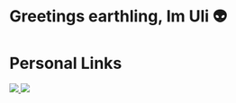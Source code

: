 # Greetings earthling, Im Uli 👽

# Personal Links
<a href="https://www.linkedin.com/in/ulises-aguilar-46794825a/">
  <img src="https://img.shields.io/badge/-LinkedIn-0072b1?&style=for-the-badge&logo=linkedin&logoColor=white" />
</a>
<a href="https://www.indeed.com/me/yourusername">
  <img src="https://img.shields.io/badge/Indeed-0072b1?style=for-the-badge&logo=indeed&logoColor=white" />
</a>

<!--
**uli385899/uli385899** is a ✨ _special_ ✨ repository because its `README.md` (this file) appears on your GitHub profile.

Here are some ideas to get you started:

- 🔭 I’m currently working on ...
- 🌱 I’m currently learning ...
- 👯 I’m looking to collaborate on ...
- 🤔 I’m looking for help with ...
- 💬 Ask me about ...
- 📫 How to reach me: ...
- 😄 Pronouns: ...
- ⚡ Fun fact: ...
-->
